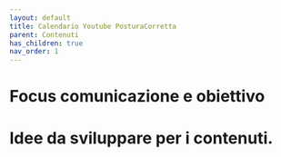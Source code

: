 ```yaml
---
layout: default
title: Calendario Youtube PosturaCorretta
parent: Contenuti
has_children: true
nav_order: 1
---
```


# Focus comunicazione e obiettivo

# Idee da sviluppare per i contenuti.






